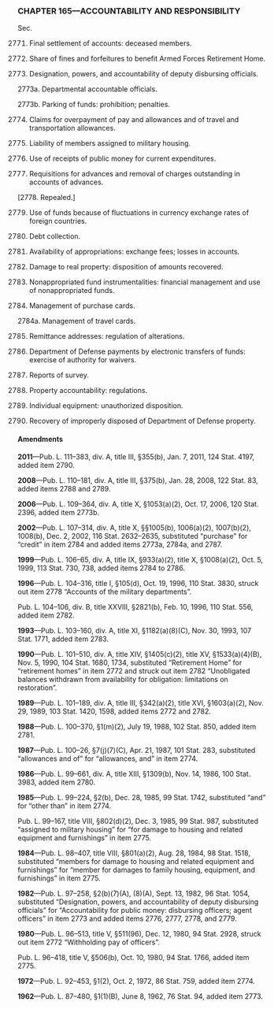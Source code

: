 ### **CHAPTER 165—ACCOUNTABILITY AND RESPONSIBILITY** ###

Sec.

2771. Final settlement of accounts: deceased members.

2772. Share of fines and forfeitures to benefit Armed Forces Retirement Home.

2773. Designation, powers, and accountability of deputy disbursing officials.

2773a. Departmental accountable officials.

2773b. Parking of funds: prohibition; penalties.

2774. Claims for overpayment of pay and allowances and of travel and transportation allowances.

2775. Liability of members assigned to military housing.

2776. Use of receipts of public money for current expenditures.

2777. Requisitions for advances and removal of charges outstanding in accounts of advances.

[2778. Repealed.]

2779. Use of funds because of fluctuations in currency exchange rates of foreign countries.

2780. Debt collection.

2781. Availability of appropriations: exchange fees; losses in accounts.

2782. Damage to real property: disposition of amounts recovered.

2783. Nonappropriated fund instrumentalities: financial management and use of nonappropriated funds.

2784. Management of purchase cards.

2784a. Management of travel cards.

2785. Remittance addresses: regulation of alterations.

2786. Department of Defense payments by electronic transfers of funds: exercise of authority for waivers.

2787. Reports of survey.

2788. Property accountability: regulations.

2789. Individual equipment: unauthorized disposition.

2790. Recovery of improperly disposed of Department of Defense property.

#### Amendments ####

**2011**—Pub. L. 111–383, div. A, title III, §355(b), Jan. 7, 2011, 124 Stat. 4197, added item 2790.

**2008**—Pub. L. 110–181, div. A, title III, §375(b), Jan. 28, 2008, 122 Stat. 83, added items 2788 and 2789.

**2006**—Pub. L. 109–364, div. A, title X, §1053(a)(2), Oct. 17, 2006, 120 Stat. 2396, added item 2773b.

**2002**—Pub. L. 107–314, div. A, title X, §§1005(b), 1006(a)(2), 1007(b)(2), 1008(b), Dec. 2, 2002, 116 Stat. 2632–2635, substituted “purchase” for “credit” in item 2784 and added items 2773a, 2784a, and 2787.

**1999**—Pub. L. 106–65, div. A, title IX, §933(a)(2), title X, §1008(a)(2), Oct. 5, 1999, 113 Stat. 730, 738, added items 2784 to 2786.

**1996**—Pub. L. 104–316, title I, §105(d), Oct. 19, 1996, 110 Stat. 3830, struck out item 2778 “Accounts of the military departments”.

Pub. L. 104–106, div. B, title XXVIII, §2821(b), Feb. 10, 1996, 110 Stat. 556, added item 2782.

**1993**—Pub. L. 103–160, div. A, title XI, §1182(a)(8)(C), Nov. 30, 1993, 107 Stat. 1771, added item 2783.

**1990**—Pub. L. 101–510, div. A, title XIV, §1405(c)(2), title XV, §1533(a)(4)(B), Nov. 5, 1990, 104 Stat. 1680, 1734, substituted “Retirement Home” for “retirement homes” in item 2772 and struck out item 2782 “Unobligated balances withdrawn from availability for obligation: limitations on restoration”.

**1989**—Pub. L. 101–189, div. A, title III, §342(a)(2), title XVI, §1603(a)(2), Nov. 29, 1989, 103 Stat. 1420, 1598, added items 2772 and 2782.

**1988**—Pub. L. 100–370, §1(m)(2), July 19, 1988, 102 Stat. 850, added item 2781.

**1987**—Pub. L. 100–26, §7(j)(7)(C), Apr. 21, 1987, 101 Stat. 283, substituted “allowances and of” for “allowances, and” in item 2774.

**1986**—Pub. L. 99–661, div. A, title XIII, §1309(b), Nov. 14, 1986, 100 Stat. 3983, added item 2780.

**1985**—Pub. L. 99–224, §2(b), Dec. 28, 1985, 99 Stat. 1742, substituted “and” for “other than” in item 2774.

Pub. L. 99–167, title VIII, §802(d)(2), Dec. 3, 1985, 99 Stat. 987, substituted “assigned to military housing” for “for damage to housing and related equipment and furnishings” in item 2775.

**1984**—Pub. L. 98–407, title VIII, §801(a)(2), Aug. 28, 1984, 98 Stat. 1518, substituted “members for damage to housing and related equipment and furnishings” for “member for damages to family housing, equipment, and furnishings” in item 2775.

**1982**—Pub. L. 97–258, §2(b)(7)(A), (8)(A), Sept. 13, 1982, 96 Stat. 1054, substituted “Designation, powers, and accountability of deputy disbursing officials” for “Accountability for public money: disbursing officers; agent officers” in item 2773 and added items 2776, 2777, 2778, and 2779.

**1980**—Pub. L. 96–513, title V, §511(96), Dec. 12, 1980, 94 Stat. 2928, struck out item 2772 “Withholding pay of officers”.

Pub. L. 96–418, title V, §506(b), Oct. 10, 1980, 94 Stat. 1766, added item 2775.

**1972**—Pub. L. 92–453, §1(2), Oct. 2, 1972, 86 Stat. 759, added item 2774.

**1962**—Pub. L. 87–480, §1(1)(B), June 8, 1962, 76 Stat. 94, added item 2773.